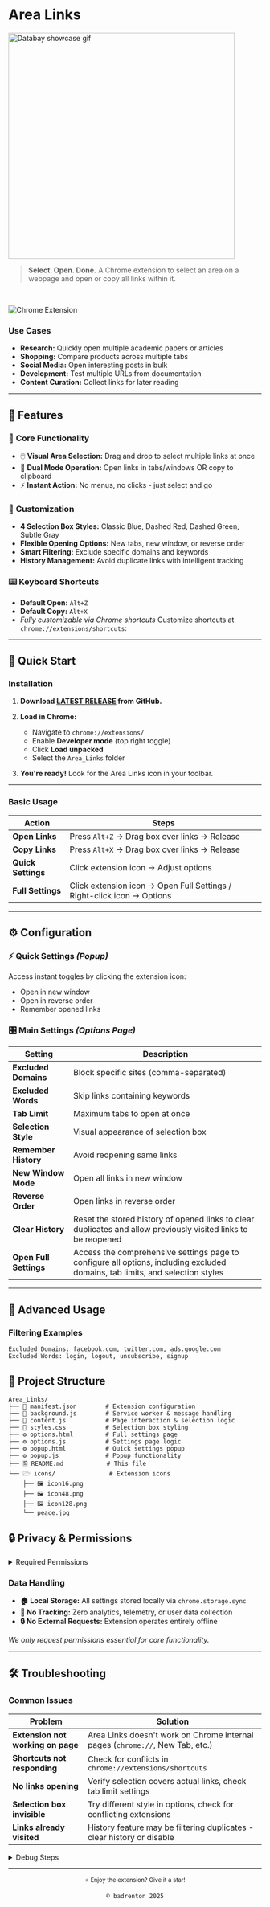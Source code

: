 # Area Links

<img src="https://raw.githubusercontent.com/le0booba/Area_Links/refs/heads/main/DEMO1.gif" alt="Databay showcase gif" title="Databay showcase gif" width="450"/>

> **Select. Open. Done.** A Chrome extension to select an area on a webpage and open or copy all links within it.
<br>

![Chrome Extension](https://img.shields.io/badge/Chrome-Extension-blue?logo=googlechrome)
<br>

### Use Cases
- **Research:** Quickly open multiple academic papers or articles
- **Shopping:** Compare products across multiple tabs
- **Social Media:** Open interesting posts in bulk
- **Development:** Test multiple URLs from documentation
- **Content Curation:** Collect links for later reading

---

## 🌟 Features

### 🎯 **Core Functionality**
- 🖱️ **Visual Area Selection:** Drag and drop to select multiple links at once
- 🚀 **Dual Mode Operation:** Open links in tabs/windows OR copy to clipboard
- ⚡ **Instant Action:** No menus, no clicks - just select and go

### 🎨 **Customization**
- **4 Selection Box Styles:** Classic Blue, Dashed Red, Dashed Green, Subtle Gray
- **Flexible Opening Options:** New tabs, new window, or reverse order
- **Smart Filtering:** Exclude specific domains and keywords
- **History Management:** Avoid duplicate links with intelligent tracking

### ⌨️ **Keyboard Shortcuts**
- **Default Open:** `Alt+Z`
- **Default Copy:** `Alt+X`
- *Fully customizable via Chrome shortcuts*
Customize shortcuts at `chrome://extensions/shortcuts`:

---

## 🚀 Quick Start

### Installation

1. **Download [LATEST RELEASE](https://github.com/le0booba/Area_Links/releases/latest) from GitHub.**

2. **Load in Chrome:**
   - Navigate to `chrome://extensions/`
   - Enable **Developer mode** (top right toggle)
   - Click **Load unpacked**
   - Select the `Area_Links` folder

3. **You're ready!** Look for the Area Links icon in your toolbar.

---

### Basic Usage

| Action | Steps |
|--------|-------|
| **Open Links** | Press `Alt+Z` → Drag box over links → Release |
| **Copy Links** | Press `Alt+X` → Drag box over links → Release |
| **Quick Settings** | Click extension icon → Adjust options |
| **Full Settings** | Click extension icon → Open Full Settings / Right-click icon → Options |

---

## ⚙️ Configuration

### ⚡ **Quick Settings** *(Popup)*
Access instant toggles by clicking the extension icon:
- Open in new window
- Open in reverse order  
- Remember opened links

### 🎛️ **Main Settings** *(Options Page)*

| Setting | Description |
|---------|-------------|
| **Excluded Domains** | Block specific sites (comma-separated) |
| **Excluded Words** | Skip links containing keywords |
| **Tab Limit** | Maximum tabs to open at once |
| **Selection Style** | Visual appearance of selection box |
| **Remember History** | Avoid reopening same links |
| **New Window Mode** | Open all links in new window |
| **Reverse Order** | Open links in reverse order |
| **Clear History** | Reset the stored history of opened links to clear duplicates and allow previously visited links to be reopened |
| **Open Full Settings** | Access the comprehensive settings page to configure all options, including excluded domains, tab limits, and selection styles |

---

## 🔧 Advanced Usage

### Filtering Examples
```
Excluded Domains: facebook.com, twitter.com, ads.google.com
Excluded Words: login, logout, unsubscribe, signup
```

## 📁 Project Structure

```
Area_Links/
├── 📑 manifest.json        # Extension configuration
├── 🔧 background.js        # Service worker & message handling  
├── 🔧 content.js           # Page interaction & selection logic
├── 🎨 styles.css           # Selection box styling
├── ⚙️ options.html         # Full settings page
├── ⚙️ options.js           # Settings page logic
├── ⚙️ popup.html           # Quick settings popup
├── ⚙️ popup.js             # Popup functionality
├── 🖺 README.md            # This file
└── 🗁 icons/               # Extension icons
    ├── 🖼️ icon16.png
    ├── 🖼️ icon48.png
    ├── 🖼️ icon128.png
    └── peace.jpg
```

## 🔒 Privacy & Permissions

<details>
<summary>Required Permissions</summary>

| Permission | Purpose |
|------------|---------|
| `storage` | Save your settings and link history |
| `tabs` | Open new tabs and manage windows |
| `scripting` | Inject selection interface into web pages |
| `<all_urls>` | Work on all websites you visit |

</details>

### Data Handling
- **🏠 Local Storage:** All settings stored locally via `chrome.storage.sync`
- **🚫 No Tracking:** Zero analytics, telemetry, or user data collection
- **🔒 No External Requests:** Extension operates entirely offline

*We only request permissions essential for core functionality.*

---

## 🛠️ Troubleshooting

### Common Issues

| Problem | Solution |
|---------|----------|
| **Extension not working on page** | Area Links doesn't work on Chrome internal pages (`chrome://`, New Tab, etc.) |
| **Shortcuts not responding** | Check for conflicts in `chrome://extensions/shortcuts` |
| **No links opening** | Verify selection covers actual links, check tab limit settings |
| **Selection box invisible** | Try different style in options, check for conflicting extensions |
| **Links already visited** | History feature may be filtering duplicates - clear history or disable |

<details>
<summary>Debug Steps</summary>

1. **Check permissions:** Ensure extension has access to the current site
2. **Test selection:** Make sure you're dragging over actual `<a>` tags
3. **Review filters:** Temporarily disable domain/word exclusions
4. **Reset settings:** Use "Clear History" button in options

</details>

---

<div align="center">
<sup>⭐ Enjoy the extension? Give it a star!</sup>
   
`© badrenton 2025`
</div>
